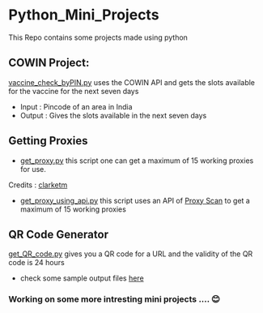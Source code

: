 # Python_Mini_Projects
This Repo contains some projects made using python

## COWIN Project:
[vaccine_check_byPIN.py](https://github.com/pavanvulloju/Python_Mini_Projects/blob/main/cowin/vaccine_check_byPIN.py) uses the COWIN API and gets the slots available for the vaccine for the next seven days

- Input : Pincode of an area in India
- Output : Gives the slots available in the next seven days

## Getting Proxies
- [get_proxy.py](https://github.com/pavanvulloju/Python_Mini_Projects/blob/main/Getting_Proxies/get_proxy.py)  this script one can get a maximum of 15 working proxies for use. 

Credits : [clarketm](https://github.com/clarketm/proxy-list)

- [get_proxy_using_api.py](https://github.com/pavanvulloju/Python_Mini_Projects/blob/main/Getting_Proxies/get_proxy_using_api.py) this script uses an API of [Proxy Scan](https://www.proxyscan.io/) to get a maximum of 15 working proxies

## QR Code Generator

[get_QR_code.py](https://github.com/pavanvulloju/Python_Mini_Projects/blob/main/QR_Code_Generator/get_QR_code.py) gives you a QR code for a URL and the validity of the QR code is 24 hours
- check some sample output files [here](https://github.com/pavanvulloju/Python_Mini_Projects/tree/main/QR_Code_Generator/downloads)

### Working on some more intresting mini projects .... 😊
